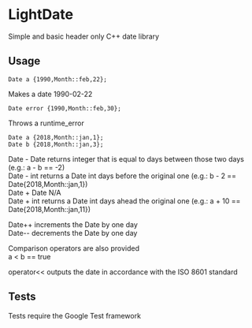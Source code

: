 # LightDate
Simple and basic header only C++ date library

## Usage

```
Date a {1990,Month::feb,22};
```
Makes a date 1990-02-22

```
Date error {1990,Month::feb,30};
```
Throws a runtime_error

```
Date a {2018,Month::jan,1};
Date b {2018,Month::jan,3};
```
Date - Date returns integer that is equal to days between those two days (e.g.: a - b == -2) </br>
Date - int returns a Date int days before the original one (e.g.: b - 2 == Date{2018,Month::jan,1}) </br>
Date + Date N/A </br>
Date + int returns a Date int days ahead the original one (e.g.: a + 10 == Date{2018,Month::jan,11}) </br>

Date++ increments the Date by one day </br> 
Date-- decrements the Date by one day </br>

Comparison operators are also provided </br>
a < b == true </br>

operator<< outputs the date in accordance with the ISO 8601 standard </br>

## Tests

Tests require the Google Test framework


